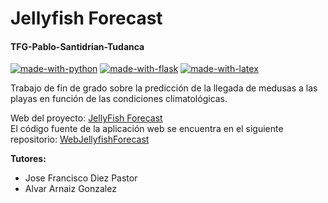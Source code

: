# Jellyfish Forecast
#### TFG-Pablo-Santidrian-Tudanca
[![made-with-python](https://img.shields.io/badge/Made%20with-Python-green)](https://www.python.org/)
[![made-with-flask](https://img.shields.io/badge/Made%20with-Flask-orange)](https://flask.palletsprojects.com/en/1.1.x/)
[![made-with-latex](https://img.shields.io/badge/Made%20with-LaTeX-yellow.svg)](https://www.latex-project.org/) <br/>

Trabajo de fin de grado sobre la predicción de la llegada de medusas a las playas en función de las condiciones climatológicas.

Web del proyecto: [JellyFish Forecast](https://jellyfish-forecast.herokuapp.com)<br/>
El código fuente de la aplicación web se encuentra en el siguiente repositorio: [WebJellyfishForecast](https://github.com/psnti/WebJellyfishForecast)

**Tutores:**
- Jose Francisco Diez Pastor
- Alvar Arnaiz Gonzalez
